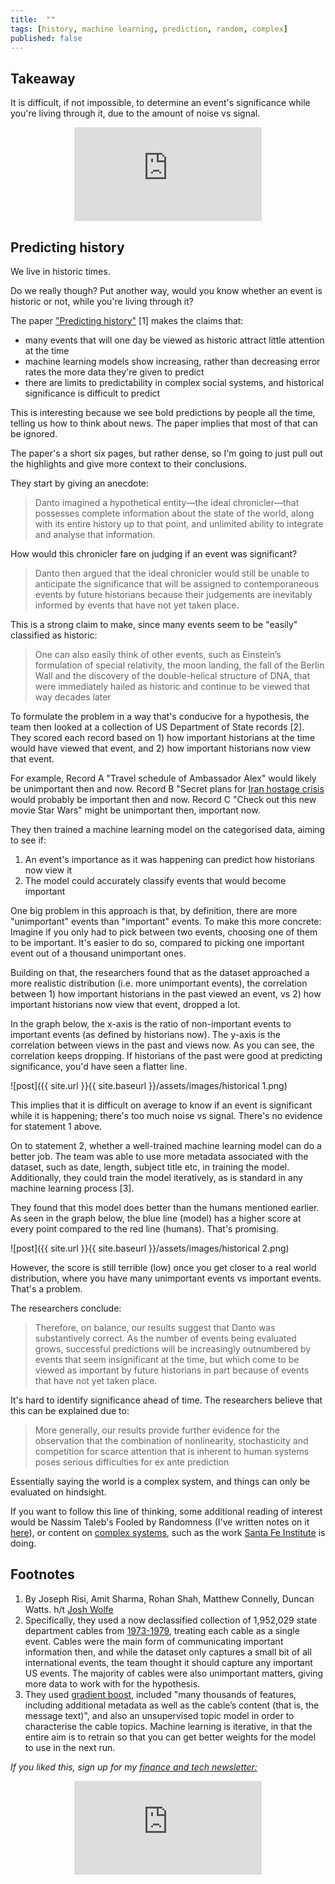 ```yaml
---
title:  ""  
tags: [history, machine learning, prediction, random, complex]
published: false
---
```


## Takeaway

It is difficult, if not impossible, to determine an event's significance while you're living through it, due to the amount of noise vs signal. 

<style>
      .iframe-container {
        overflow: hidden;        
        padding-top: 50%; <!-- Calculated from the aspect ration of the content (in case of 16:9 it is 9/16= 0.5625) -->
        position: relative;
      }
      .iframe-container iframe { 
         border: 0;
         height: 100%; <!-- Finally, width and height are set to 100% so the iframe takes up 100% of the containers space. -->
         left: 0;
         position: absolute;
         top: 0;
         width: 100%;
         display: block;
         margin: 0 auto; <!-- center image -->
      }
      <!-- 4x3 Aspect Ratio -->
      .iframe-container-4x3 {
        padding-top: 75%;
      }
</style> 

<div class="iframe-container-4x3">
  <p align="center"><iframe src="https://avoidboringpeople.substack.com/embed" frameborder="0" scrolling="no"> </iframe></p>
</div>

## Predicting history

We live in historic times.

Do we really though? Put another way, would you know whether an event is historic or not, while you're living through it?

The paper ["Predicting history"](https://www.gwern.net/docs/history/2019-risi.pdf "predict") \[1\] makes the claims that:

- many events that will one day be viewed as historic attract little attention at the time
- machine learning models show increasing, rather than decreasing error rates the more data they're given to predict
- there are limits to predictability in complex social systems, and historical significance is difficult to predict

This is interesting because we see bold predictions by people all the time, telling us how to think about news. The paper implies that most of that can be ignored.

The paper's a short six pages, but rather dense, so I'm going to just pull out the highlights and give more context to their conclusions.

They start by giving an anecdote:

> Danto imagined a hypothetical entity—the ideal chronicler—that possesses complete information about the state of the world, along with its entire history up to that point, and unlimited ability to integrate and analyse that information. 

How would this chronicler fare on judging if an event was significant?

> Danto then argued that the ideal chronicler would still be unable to anticipate the significance that will be assigned to contemporaneous events by future historians because their judgements are inevitably informed by events that have not yet taken place.

This is a strong claim to make, since many events seem to be "easily" classified as historic:

> One can also easily think of other events, such as Einstein’s formulation of special relativity, the moon landing, the fall of the Berlin Wall and the discovery of the double-helical structure of DNA, that were immediately hailed as historic and continue to be viewed that way decades later

To formulate the problem in a way that's conducive for a hypothesis, the team then looked at a collection of US Department of State records \[2\]. They scored each record based on 1) how important historians at the time would have viewed that event, and 2) how important historians now view that event.

For example, Record A "Travel schedule of Ambassador Alex" would likely be unimportant then and now. Record B "Secret plans for [Iran hostage crisis](https://en.wikipedia.org/wiki/Iran_hostage_crisis "crisis") would probably be important then and now. Record C "Check out this new movie Star Wars" might be unimportant then, important now.

They then trained a machine learning model on the categorised data, aiming to see if:

1. An event's importance as it was happening can predict how historians now view it
2. The model could accurately classify events that would become important

One big problem in this approach is that, by definition, there are more "unimportant" events than "important" events. To make this more concrete: Imagine if you only had to pick between two events, choosing one of them to be important. It's easier to do so, compared to picking one important event out of a thousand unimportant ones.

Building on that, the researchers found that as the dataset approached a more realistic distribution (i.e. more unimportant events), the correlation between 1) how important historians in the past viewed an event, vs 2) how important historians now view that event, dropped a lot. 

In the graph below, the x-axis is the ratio of non-important events to important events (as defined by historians now). The y-axis is the correlation between views in the past and views now. As you can see, the correlation keeps dropping. If historians of the past were good at predicting significance, you'd have seen a flatter line.

![post]({{ site.url }}{{ site.baseurl }}/assets/images/historical 1.png)

This implies that it is difficult on average to know if an event is significant while it is happening; there's too much noise vs signal. There's no evidence for statement 1 above.

On to statement 2, whether a well-trained machine learning model can do a better job. The team was able to use more metadata associated with the dataset, such as date, length, subject title etc, in training the model. Additionally, they could train the model iteratively, as is standard in any machine learning process \[3\].

They found that this model does better than the humans mentioned earlier. As seen in the graph below, the blue line (model) has a higher score at every point compared to the red line (humans). That's promising.

![post]({{ site.url }}{{ site.baseurl }}/assets/images/historical 2.png)

However, the score is still terrible (low) once you get closer to a real world distribution, where you have many unimportant events vs important events. That's a problem.

The researchers conclude:

> Therefore, on balance, our results suggest that Danto was substantively correct. As the number of events being evaluated grows, successful predictions will be increasingly outnumbered by events that seem insignificant at the time, but which come to be viewed as important by future historians in part because of events that have not yet taken place. 

It's hard to identify significance ahead of time. The researchers believe that this can be explained due to: 

> More generally, our results provide further evidence for the observation that the combination of nonlinearity, stochasticity and competition for scarce attention that is inherent to human systems poses serious difficulties for ex ante prediction

Essentially saying the world is a complex system, and things can only be evaluated on hindsight.

If you want to follow this line of thinking, some additional reading of interest would be Nassim Taleb's Fooled by Randomness (I've written notes on it [here](https://www.leonlinsx.com/fooled-by-randomness-notes/ "lls")), or content on [complex systems](https://en.wikipedia.org/wiki/Complex_system "complex"), such as the work [Santa Fe Institute](https://www.santafe.edu/ "SF") is doing. 

## Footnotes

1. By Joseph Risi, Amit Sharma, Rohan Shah, Matthew Connelly, Duncan Watts. h/t [Josh Wolfe](https://twitter.com/wolfejosh?s=20 "Josh")
2. Specifically, they used a now declassified collection of 1,952,029 state department cables from [1973-1979](http://history-lab.org/cables "cable"), treating each cable as a single event. Cables were the main form of communicating important information then, and while the dataset only captures a small bit of all international events, the team thought it should capture any important US events. The majority of cables were also unimportant matters, giving more data to work with for the hypothesis.
3. They used [gradient boost](https://www.youtube.com/watch?v=3CC4N4z3GJc "grad"), included "many thousands of features, including additional metadata as well as the cable’s content (that is, the message text)", and also an unsupervised topic model in order to characterise the cable topics. Machine learning is iterative, in that the entire aim is to retrain so that you can get better weights for the model to use in the next run.

*If you liked this, sign up for my [finance and tech newsletter:](https://avoidboringpeople.substack.com/ "ABP")*

<div class="iframe-container-4x3">
  <p align="center"><iframe src="https://avoidboringpeople.substack.com/embed" frameborder="0" scrolling="no"> </iframe></p>
</div>
